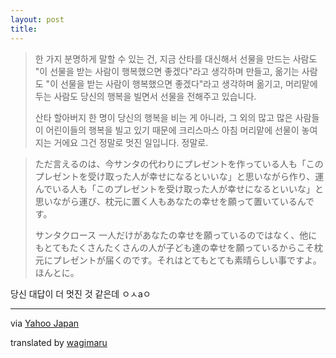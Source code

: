 ```yaml
---
layout: post
title:  
---
```


> 한 가지 분명하게 말할 수 있는 건, 지금 산타를 대신해서 선물을 만드는 사람도 "이 선물을 받는 사람이 행복했으면 좋겠다"라고 생각하며 만들고, 옮기는 사람도 "이 선물을 받는 사람이 행복했으면 좋겠다"라고 생각하며 옮기고, 머리맡에 두는 사람도 당신의 행복을 빌면서 선물을 전해주고 있습니다.
>
> 산타 할아버지 한 명이 당신의 행복을 비는 게 아니라, 그 외의 많고 많은 사람들이 어린이들의 행복을 빌고 있기 때문에 크리스마스 아침 머리맡에 선물이 놓여지는 거에요 그건 정말로 멋진 일입니다. 정말로.

> ただ言えるのは、今サンタの代わりにプレゼントを作っている人も「このプレゼントを受け取った人が幸せになるといいな」と思いながら作り、運んでいる人も「このプレゼントを受け取った人が幸せになるといいな」と思いながら運び、枕元に置く人もあなたの幸せを願って置いているんです。
>
> サンタクロース 一人だけがあなたの幸せを願っているのではなく、他にもとてもたくさんたくさんの人が子ども達の幸せを願っているからこそ枕元にプレゼントが届くのです。それはとてもとても素晴らしい事ですよ。ほんとに。

당신 대답이 더 멋진 것 같은데 ㅇㅅaㅇ

------

via [Yahoo Japan](http://detail.chiebukuro.yahoo.co.jp/qa/question_detail/q12117896667)

translated by [wagimaru](http://twitter.com/wagimaru/status/530692539288801280)